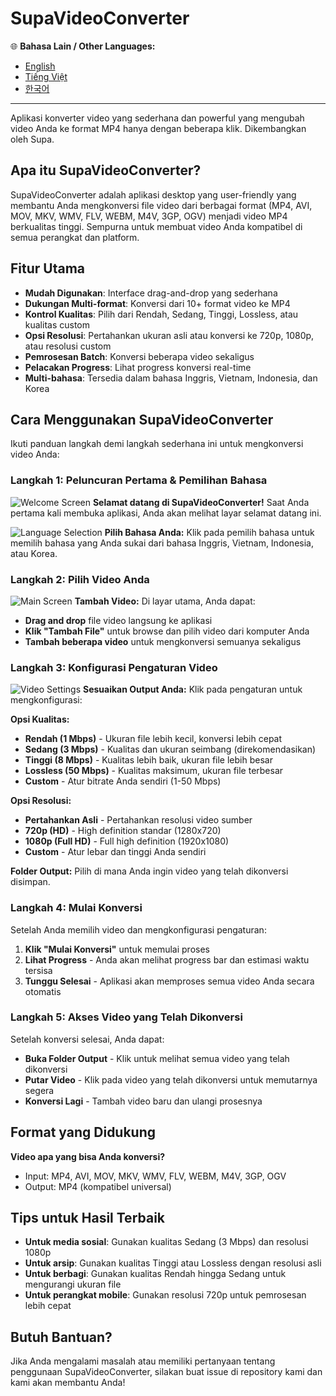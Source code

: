 # SupaVideoConverter

🌐 **Bahasa Lain / Other Languages:**
- [English](README.md)
- [Tiếng Việt](README-vi.md)
- [한국어](README-kr.md)

---

Aplikasi konverter video yang sederhana dan powerful yang mengubah video Anda ke format MP4 hanya dengan beberapa klik. Dikembangkan oleh Supa.

## Apa itu SupaVideoConverter?

SupaVideoConverter adalah aplikasi desktop yang user-friendly yang membantu Anda mengkonversi file video dari berbagai format (MP4, AVI, MOV, MKV, WMV, FLV, WEBM, M4V, 3GP, OGV) menjadi video MP4 berkualitas tinggi. Sempurna untuk membuat video Anda kompatibel di semua perangkat dan platform.

## Fitur Utama

- **Mudah Digunakan**: Interface drag-and-drop yang sederhana
- **Dukungan Multi-format**: Konversi dari 10+ format video ke MP4
- **Kontrol Kualitas**: Pilih dari Rendah, Sedang, Tinggi, Lossless, atau kualitas custom
- **Opsi Resolusi**: Pertahankan ukuran asli atau konversi ke 720p, 1080p, atau resolusi custom
- **Pemrosesan Batch**: Konversi beberapa video sekaligus
- **Pelacakan Progress**: Lihat progress konversi real-time
- **Multi-bahasa**: Tersedia dalam bahasa Inggris, Vietnam, Indonesia, dan Korea

## Cara Menggunakan SupaVideoConverter

Ikuti panduan langkah demi langkah sederhana ini untuk mengkonversi video Anda:

### Langkah 1: Peluncuran Pertama & Pemilihan Bahasa
![Welcome Screen](screenshots/screenshot-01-welcome.png)
**Selamat datang di SupaVideoConverter!** Saat Anda pertama kali membuka aplikasi, Anda akan melihat layar selamat datang ini.

![Language Selection](screenshots/screenshot-03-language-select.png)
**Pilih Bahasa Anda:** Klik pada pemilih bahasa untuk memilih bahasa yang Anda sukai dari bahasa Inggris, Vietnam, Indonesia, atau Korea.

### Langkah 2: Pilih Video Anda
![Main Screen](screenshots/screenshot-02-main-screen.png)
**Tambah Video:** Di layar utama, Anda dapat:
- **Drag and drop** file video langsung ke aplikasi
- **Klik "Tambah File"** untuk browse dan pilih video dari komputer Anda
- **Tambah beberapa video** untuk mengkonversi semuanya sekaligus

### Langkah 3: Konfigurasi Pengaturan Video
![Video Settings](screenshots/screenshot-04-video-settings.png)
**Sesuaikan Output Anda:** Klik pada pengaturan untuk mengkonfigurasi:

**Opsi Kualitas:**
- **Rendah (1 Mbps)** - Ukuran file lebih kecil, konversi lebih cepat
- **Sedang (3 Mbps)** - Kualitas dan ukuran seimbang (direkomendasikan)
- **Tinggi (8 Mbps)** - Kualitas lebih baik, ukuran file lebih besar
- **Lossless (50 Mbps)** - Kualitas maksimum, ukuran file terbesar
- **Custom** - Atur bitrate Anda sendiri (1-50 Mbps)

**Opsi Resolusi:**
- **Pertahankan Asli** - Pertahankan resolusi video sumber
- **720p (HD)** - High definition standar (1280x720)
- **1080p (Full HD)** - Full high definition (1920x1080)
- **Custom** - Atur lebar dan tinggi Anda sendiri

**Folder Output:** Pilih di mana Anda ingin video yang telah dikonversi disimpan.

### Langkah 4: Mulai Konversi
Setelah Anda memilih video dan mengkonfigurasi pengaturan:
1. **Klik "Mulai Konversi"** untuk memulai proses
2. **Lihat Progress** - Anda akan melihat progress bar dan estimasi waktu tersisa
3. **Tunggu Selesai** - Aplikasi akan memproses semua video Anda secara otomatis

### Langkah 5: Akses Video yang Telah Dikonversi
Setelah konversi selesai, Anda dapat:
- **Buka Folder Output** - Klik untuk melihat semua video yang telah dikonversi
- **Putar Video** - Klik pada video yang telah dikonversi untuk memutarnya segera
- **Konversi Lagi** - Tambah video baru dan ulangi prosesnya

## Format yang Didukung

**Video apa yang bisa Anda konversi?**
- Input: MP4, AVI, MOV, MKV, WMV, FLV, WEBM, M4V, 3GP, OGV
- Output: MP4 (kompatibel universal)

## Tips untuk Hasil Terbaik

- **Untuk media sosial**: Gunakan kualitas Sedang (3 Mbps) dan resolusi 1080p
- **Untuk arsip**: Gunakan kualitas Tinggi atau Lossless dengan resolusi asli
- **Untuk berbagi**: Gunakan kualitas Rendah hingga Sedang untuk mengurangi ukuran file
- **Untuk perangkat mobile**: Gunakan resolusi 720p untuk pemrosesan lebih cepat

## Butuh Bantuan?

Jika Anda mengalami masalah atau memiliki pertanyaan tentang penggunaan SupaVideoConverter, silakan buat issue di repository kami dan kami akan membantu Anda!

